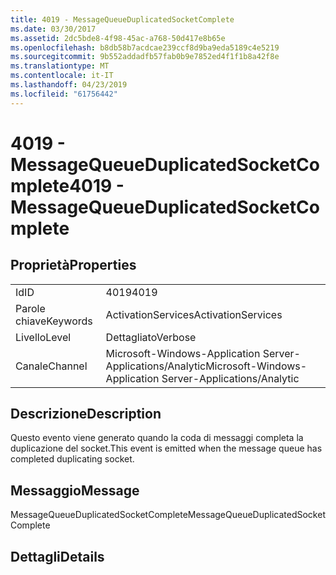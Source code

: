 ```yaml
---
title: 4019 - MessageQueueDuplicatedSocketComplete
ms.date: 03/30/2017
ms.assetid: 2dc5bde8-4f98-45ac-a768-50d417e8b65e
ms.openlocfilehash: b8db58b7acdcae239ccf8d9ba9eda5189c4e5219
ms.sourcegitcommit: 9b552addadfb57fab0b9e7852ed4f1f1b8a42f8e
ms.translationtype: MT
ms.contentlocale: it-IT
ms.lasthandoff: 04/23/2019
ms.locfileid: "61756442"
---
```

# <a name="4019---messagequeueduplicatedsocketcomplete"></a><span data-ttu-id="236f3-102">4019 - MessageQueueDuplicatedSocketComplete</span><span class="sxs-lookup"><span data-stu-id="236f3-102">4019 - MessageQueueDuplicatedSocketComplete</span></span>
## <a name="properties"></a><span data-ttu-id="236f3-103">Proprietà</span><span class="sxs-lookup"><span data-stu-id="236f3-103">Properties</span></span>  
  
|||  
|-|-|  
|<span data-ttu-id="236f3-104">Id</span><span class="sxs-lookup"><span data-stu-id="236f3-104">ID</span></span>|<span data-ttu-id="236f3-105">4019</span><span class="sxs-lookup"><span data-stu-id="236f3-105">4019</span></span>|  
|<span data-ttu-id="236f3-106">Parole chiave</span><span class="sxs-lookup"><span data-stu-id="236f3-106">Keywords</span></span>|<span data-ttu-id="236f3-107">ActivationServices</span><span class="sxs-lookup"><span data-stu-id="236f3-107">ActivationServices</span></span>|  
|<span data-ttu-id="236f3-108">Livello</span><span class="sxs-lookup"><span data-stu-id="236f3-108">Level</span></span>|<span data-ttu-id="236f3-109">Dettagliato</span><span class="sxs-lookup"><span data-stu-id="236f3-109">Verbose</span></span>|  
|<span data-ttu-id="236f3-110">Canale</span><span class="sxs-lookup"><span data-stu-id="236f3-110">Channel</span></span>|<span data-ttu-id="236f3-111">Microsoft-Windows-Application Server-Applications/Analytic</span><span class="sxs-lookup"><span data-stu-id="236f3-111">Microsoft-Windows-Application Server-Applications/Analytic</span></span>|  
  
## <a name="description"></a><span data-ttu-id="236f3-112">Descrizione</span><span class="sxs-lookup"><span data-stu-id="236f3-112">Description</span></span>  
 <span data-ttu-id="236f3-113">Questo evento viene generato quando la coda di messaggi completa la duplicazione del socket.</span><span class="sxs-lookup"><span data-stu-id="236f3-113">This event is emitted when the message queue has completed duplicating socket.</span></span>  
  
## <a name="message"></a><span data-ttu-id="236f3-114">Messaggio</span><span class="sxs-lookup"><span data-stu-id="236f3-114">Message</span></span>  
 <span data-ttu-id="236f3-115">MessageQueueDuplicatedSocketComplete</span><span class="sxs-lookup"><span data-stu-id="236f3-115">MessageQueueDuplicatedSocketComplete</span></span>  
  
## <a name="details"></a><span data-ttu-id="236f3-116">Dettagli</span><span class="sxs-lookup"><span data-stu-id="236f3-116">Details</span></span>
